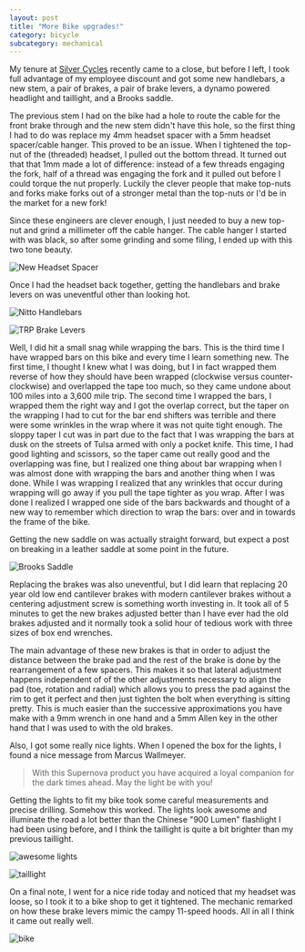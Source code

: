 ```yaml
---
layout: post
title: "More Bike upgrades!"
category: bicycle
subcategory: mechanical
---
```


My tenure at [Silver Cycles](http://silvercycles.com) recently came to a close,
but before I left, I took full advantage of my employee discount and got some
new handlebars, a new stem, a pair of brakes, a pair of brake levers, a dynamo 
powered headlight and taillight, and a Brooks saddle. 

The previous stem I had on the bike had a hole to route the cable for the 
front brake through and the new stem didn't have this hole, so the first thing
I had to do was replace my 4mm headset spacer with a 5mm headset spacer/cable
hanger. This proved to be an issue. When I tightened the top-nut of the
(threaded) headset, I pulled out the bottom thread. It turned out that that 1mm
made a lot of difference: instead of a few threads engaging the fork, half of a
thread was engaging the fork and it pulled out before I could torque the nut
properly. Luckily the clever people that make top-nuts and forks make forks out
of a stronger metal than the top-nuts or I'd be in the market for a new fork!

Since these engineers are clever enough, I just needed to buy a new top-nut and
grind a millimeter off the cable hanger. The cable hanger I started with was
black, so after some grinding and some filing, I ended up with this two tone
beauty.

![New Headset Spacer][spacer]

Once I had the headset back together, getting the handlebars and brake levers
on was uneventful other than looking hot.

![Nitto Handlebars][handlebars]

![TRP Brake Levers][levers]

Well, I did hit a small snag while wrapping the bars. This is the third time
I have wrapped bars on this bike and every time I learn something new. The 
first time, I thought I knew what I was doing, but I in fact wrapped them 
reverse of how they should have been wrapped (clockwise versus 
counter-clockwise) and overlapped the tape too much, so they came undone about
100 miles into a 3,600 mile trip. The second time I wrapped the bars, I wrapped
them the right way and I got the overlap correct, but the taper on the wrapping
I had to cut for the bar end shifters was terrible and there were some wrinkles
in the wrap where it was not quite tight enough. The sloppy taper I cut was in
part due to the fact that I was wrapping the bars at dusk on the streets of
Tulsa armed with only a pocket knife. This time, I had good lighting and
scissors, so the taper came out really good and the overlapping was fine, but I
realized one thing about bar wrapping when I was almost done with wrapping the
bars and another thing when I was done. While I was wrapping I realized that
any wrinkles that occur during wrapping will go away if you pull the tape
tighter as you wrap. After I was done I realized I wrapped one side of the bars
backwards and thought of a new way to remember which direction to wrap the
bars: over and in towards the frame of the bike.

Getting the new saddle on was actually straight forward, but expect a post on 
breaking in a leather saddle at some point in the future.

![Brooks Saddle][saddle]

Replacing the brakes was also uneventful, but I did learn that replacing 20
year old low end cantilever brakes with modern cantilever brakes without a 
centering adjustment screw is something worth investing in. It took all of 5 
minutes to get the new brakes adjusted better than I have ever had the old 
brakes adjusted and it normally took a solid hour of tedious work with three 
sizes of box end wrenches.

The main advantage of these new brakes is that in order to adjust the distance
between the brake pad and the rest of the brake is done by the rearrangement 
of a few spacers. This makes it so that lateral adjustment happens independent 
of of the other adjustments necessary to align the pad (toe, rotation and 
radial) which allows you to press the pad against the rim to get it perfect 
and then just tighten the bolt when everything is sitting pretty. This is much 
easier than the successive approximations you have make with a 9mm wrench in 
one hand and a 5mm Allen key in the other hand that I was used to with the old 
brakes.  

Also, I got some really nice lights. When I opened the box for the lights, I
found a nice message from Marcus Wallmeyer. 

> With this Supernova product you have acquired a loyal companion for the dark
> times ahead. May the light be with you!

Getting the lights to fit my bike took some careful measurements and precise 
drilling. Somehow this worked. The lights look awesome and illuminate the road 
a lot better than the Chinese "900 Lumen" flashlight I had been using before,
and I think the taillight is quite a bit brighter than my previous taillight.

![awesome lights][light]

![taillight][taillight]

On a final note, I went for a nice ride today and noticed that my headset was
loose, so I took it to a bike shop to get it tightened. The mechanic remarked
on how these brake levers mimic the campy 11-speed hoods. All in all I think it
came out really well.

![bike][bike]

[spacer]: http://i921.photobucket.com/albums/ad56/apechimp/Blog_2011_10_10/P1000549.jpg
[handlebars]: http://i921.photobucket.com/albums/ad56/apechimp/Blog_2011_10_10/P1000547.jpg
[levers]: http://i921.photobucket.com/albums/ad56/apechimp/Blog_2011_10_10/P1000546.jpg
[saddle]: http://i921.photobucket.com/albums/ad56/apechimp/Blog_2011_10_10/P1000545.jpg
[light]: http://i921.photobucket.com/albums/ad56/apechimp/Blog_2011_10_10/P1000533.jpg 
[taillight]: http://i921.photobucket.com/albums/ad56/apechimp/Blog_2011_10_10/P1000551.jpg
[bike]: http://i921.photobucket.com/albums/ad56/apechimp/Blog_2011_10_10/P1000553.jpg
